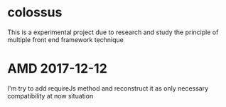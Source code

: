 # colossus
This is a experimental project due to research and study the principle of multiple front end framework technique

# AMD 2017-12-12
I'm try to add requireJs method and reconstruct it as only necessary compatibility at now situation